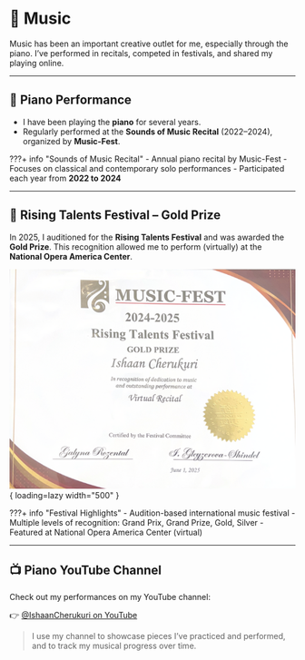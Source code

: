 # 🎼 Music

Music has been an important creative outlet for me, especially through the piano. I’ve performed in recitals, competed in festivals, and shared my playing online.

---

## 🎹 Piano Performance

- I have been playing the **piano** for several years.
- Regularly performed at the **Sounds of Music Recital** (2022–2024), organized by **Music-Fest**.

???+ info "Sounds of Music Recital"
    - Annual piano recital by Music-Fest
    - Focuses on classical and contemporary solo performances
    - Participated each year from **2022 to 2024**

---

## 🏅 Rising Talents Festival – **Gold Prize**

In 2025, I auditioned for the **Rising Talents Festival** and was awarded the **Gold Prize**. This recognition allowed me to perform (virtually) at the **National Opera America Center**.

![Gold Prize Certificate – Rising Talents Festival](assets/images/certificate.png){ loading=lazy width="500" }

???+ info "Festival Highlights"
    - Audition-based international music festival
    - Multiple levels of recognition: Grand Prix, Grand Prize, Gold, Silver
    - Featured at National Opera America Center (virtual)

---

## 📺 Piano YouTube Channel

Check out my performances on my YouTube channel:

👉 [@IshaanCherukuri on YouTube](https://www.youtube.com/@IshaanCherukuri)

> I use my channel to showcase pieces I’ve practiced and performed, and to track my musical progress over time.
